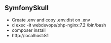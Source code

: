 ## SymfonySkull

- Create .env and copy .env.dist on .env 
- d exec -it webdevops/php-nginx:7.2 /bin/bash
- composer install 
- http://localhost:81